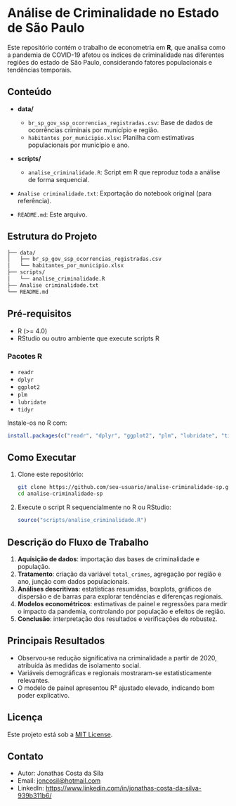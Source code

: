 # Análise de Criminalidade no Estado de São Paulo

Este repositório contém o trabalho de econometria em **R**, que analisa como a pandemia de COVID-19 afetou os índices de criminalidade nas diferentes regiões do estado de São Paulo, considerando fatores populacionais e tendências temporais.

## Conteúdo

* **data/**

  * `br_sp_gov_ssp_ocorrencias_registradas.csv`: Base de dados de ocorrências criminais por município e região.
  * `habitantes_por_municipio.xlsx`: Planilha com estimativas populacionais por município e ano.
* **scripts/**

  * `analise_criminalidade.R`: Script em R que reproduz toda a análise de forma sequencial.
* `Analise criminalidade.txt`: Exportação do notebook original (para referência).
* `README.md`: Este arquivo.

## Estrutura do Projeto

```bash
├── data/
│   ├── br_sp_gov_ssp_ocorrencias_registradas.csv
│   └── habitantes_por_municipio.xlsx
├── scripts/
│   └── analise_criminalidade.R
├── Analise criminalidade.txt
└── README.md
```

## Pré-requisitos

* R (>= 4.0)
* RStudio ou outro ambiente que execute scripts R

### Pacotes R

* `readr`
* `dplyr`
* `ggplot2`
* `plm`
* `lubridate`
* `tidyr`

Instale-os no R com:

```r
install.packages(c("readr", "dplyr", "ggplot2", "plm", "lubridate", "tidyr"))
```

## Como Executar

1. Clone este repositório:

   ```bash
   git clone https://github.com/seu-usuario/analise-criminalidade-sp.git
   cd analise-criminalidade-sp
   ```
2. Execute o script R sequencialmente no R ou RStudio:

   ```r
   source("scripts/analise_criminalidade.R")
   ```

## Descrição do Fluxo de Trabalho

1. **Aquisição de dados**: importação das bases de criminalidade e população.
2. **Tratamento**: criação da variável `total_crimes`, agregação por região e ano, junção com dados populacionais.
3. **Análises descritivas**: estatísticas resumidas, boxplots, gráficos de dispersão e de barras para explorar tendências e diferenças regionais.
4. **Modelos econométricos**: estimativas de painel e regressões para medir o impacto da pandemia, controlando por população e efeitos de região.
5. **Conclusão**: interpretação dos resultados e verificações de robustez.

## Principais Resultados

* Observou‑se redução significativa na criminalidade a partir de 2020, atribuída às medidas de isolamento social.
* Variáveis demográficas e regionais mostraram-se estatisticamente relevantes.
* O modelo de painel apresentou R² ajustado elevado, indicando bom poder explicativo.

## Licença

Este projeto está sob a [MIT License](LICENSE).

## Contato

* Autor: Jonathas Costa da Sila
* Email: joncosil@hotmail.com
* LinkedIn: https://www.linkedin.com/in/jonathas-costa-da-silva-939b311b6/
